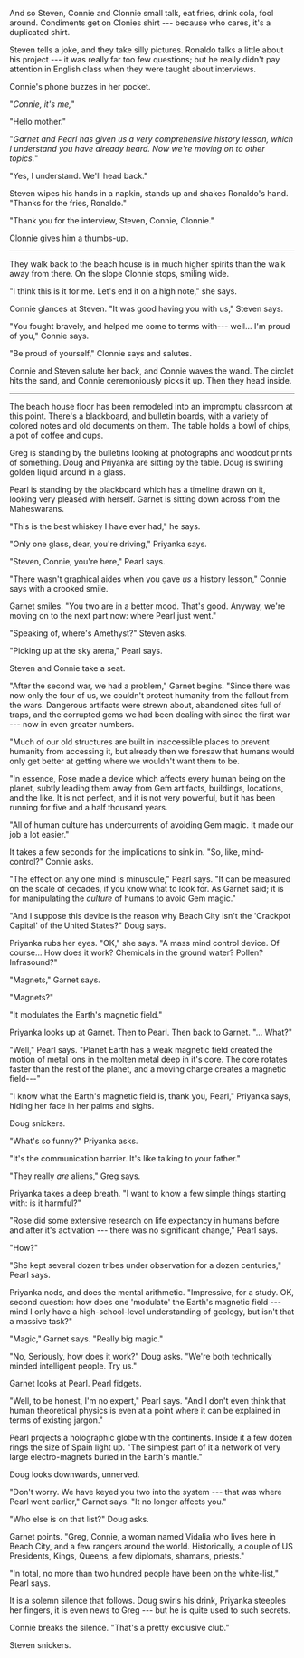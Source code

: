And so Steven, Connie and Clonnie small talk, eat fries, drink cola, fool around.
Condiments get on Clonies shirt --- because who cares, it's a duplicated shirt.

Steven tells a joke, and they take silly pictures. Ronaldo talks a little about
his project --- it was really far too few questions; but he really didn't pay attention
in English class when they were taught about interviews.

Connie's phone buzzes in her pocket.

"*Connie, it's me,*"

"Hello mother."

"*Garnet and Pearl has given us a very comprehensive history lesson, which I
understand you have already heard. Now we're moving on to other topics.*"

"Yes, I understand. We'll head back."

Steven wipes his hands in a napkin, stands up and shakes Ronaldo's hand.
"Thanks for the fries, Ronaldo."

"Thank you for the interview, Steven, Connie, Clonnie."

Clonnie gives him a thumbs-up.

----

They walk back to the beach house is in much higher spirits than the walk away from
there. On the slope Clonnie stops, smiling wide.

"I think this is it for me. Let's end it on a high note," she says.

Connie glances at Steven. "It was good having you with us," Steven says.

"You fought bravely, and helped me come to terms with--- well... I'm proud
of you," Connie says.

"Be proud of yourself," Clonnie says and salutes.

Connie and Steven salute her back, and Connie waves the wand. The circlet hits
the sand, and Connie ceremoniously picks it up. Then they head inside.

----

The beach house floor has been remodeled into an impromptu classroom at this point.
There's a blackboard, and bulletin boards, with a variety of colored notes and old documents
on them. The table holds a bowl of chips, a pot of coffee and cups.

Greg is standing by the bulletins looking at photographs and woodcut prints of
something. Doug and Priyanka are sitting by the table. Doug is swirling golden
liquid around in a glass.

Pearl is standing by the blackboard which has a timeline drawn on it, looking very pleased with
herself. Garnet is sitting down across from the Maheswarans.

"This is the best whiskey I have ever had," he says.

"Only one glass, dear, you're driving," Priyanka says.

"Steven, Connie, you're here," Pearl says.

"There wasn't graphical aides when you gave *us* a history lesson," Connie says with a crooked smile.

Garnet smiles. "You two are in a better mood. That's good. Anyway, we're moving on to the next
part now: where Pearl just went."

"Speaking of, where's Amethyst?" Steven asks.

"Picking up at the sky arena," Pearl says.

Steven and Connie take a seat.

"After the second war, we had a problem," Garnet begins. "Since there was now only the
four of us, we couldn't protect humanity from the fallout from the wars. Dangerous artifacts were
strewn about, abandoned sites full of traps, and the corrupted gems we had been dealing with
since the first war --- now in even greater numbers.

"Much of our old structures are built in inaccessible places to prevent humanity from accessing
it, but already then we foresaw that humans would only get better at getting where we wouldn't
want them to be.

"In essence, Rose made a device which affects every human being on the planet, subtly leading
them away from Gem artifacts, buildings, locations, and the like. It is not perfect, and it is not very
powerful, but it has been running for five and a half thousand years.

"All of human culture has undercurrents of avoiding Gem magic. It made our job a lot easier."

It takes a few seconds for the implications to sink in. "So, like, mind-control?" Connie asks.

"The effect on any one mind is minuscule," Pearl says. "It can be measured on the scale of
decades, if you know what to look for. As Garnet said; it is for manipulating the *culture* of
humans to avoid Gem magic."

"And I suppose this device is the reason why Beach City isn't the 'Crackpot Capital' of
the United States?" Doug says.

Priyanka rubs her eyes. "OK," she says. "A mass mind control device. Of course...
How does it work?  Chemicals in the ground water? Pollen? Infrasound?"

"Magnets," Garnet says.

"Magnets?"

"It modulates the Earth's magnetic field."

Priyanka looks up at Garnet. Then to Pearl. Then back to Garnet. "... What?"

"Well," Pearl says. "Planet Earth has a weak magnetic field created the motion
of metal ions in the molten metal deep in it's core. The core rotates faster than the
rest of the planet, and a moving charge creates a magnetic field---"

"I know what the Earth's magnetic field is, thank you, Pearl," Priyanka says, hiding
her face in her palms and sighs.

Doug snickers.

"What's so funny?" Priyanka asks.

"It's the communication barrier. It's like talking to your father."

"They really *are* aliens," Greg says.

Priyanka takes a deep breath. "I want to know a few simple things starting with: is it harmful?"

"Rose did some extensive research on life expectancy in humans before and after it's
activation --- there was no significant change," Pearl says.

"How?"

"She kept several dozen tribes under observation for a dozen centuries," Pearl says.

Priyanka nods, and does the mental arithmetic. "Impressive, for a study. OK, second question:
how does one 'modulate' the Earth's magnetic field --- mind I only have a high-school-level
understanding of geology, but isn't that a massive task?"

"Magic," Garnet says. "Really big magic."

"No, Seriously, how does it work?" Doug asks. "We're both technically minded
intelligent people. Try us."

Garnet looks at Pearl. Pearl fidgets.

"Well, to be honest, I'm no expert," Pearl says. "And I don't even think that human theoretical
physics is even at a point where it can be explained in terms of existing jargon."

Pearl projects a holographic globe with the continents. Inside it a few dozen rings the size of
Spain light up. "The simplest part of it a network of very large electro-magnets buried in
the Earth's mantle."

Doug looks downwards, unnerved.

"Don't worry. We have keyed you two into the system --- that was where Pearl
went earlier," Garnet says. "It no longer affects you."

"Who else is on that list?" Doug asks.

Garnet points. "Greg, Connie, a woman named Vidalia who lives here in Beach City, and a
few rangers around the world. Historically, a couple of US Presidents, Kings,
Queens, a few diplomats, shamans, priests."

"In total, no more than two hundred people have been on the white-list," Pearl says.

It is a solemn silence that follows. Doug swirls his drink, Priyanka steeples her fingers,
it is even news to Greg --- but he is quite used to such secrets.

Connie breaks the silence. "That's a pretty exclusive club."

Steven snickers.
